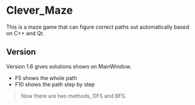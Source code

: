 # Clever_Maze
This is a maze game that can figure correct paths out automatically based on C++ and Qt.

## Version
Version 1.6 gives solutions shown on MainWindow.
- F5 shows the whole path
- F10 shows the path step by step

> Now there are two methods, DFS and BFS.